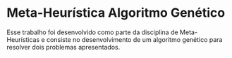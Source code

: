 # Meta-Heurística Algoritmo Genético

Esse trabalho foi desenvolvido como parte da disciplina de Meta-Heurísticas e consiste no desenvolvimento de um algoritmo genético para resolver dois problemas apresentados.
